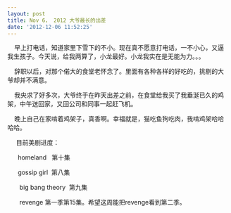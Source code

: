 ```yaml
---
layout: post
title: Nov 6， 2012 大爷最长的出差
date: '2012-12-06 11:52:25'
---
```



    早上打电话，知道家里下雪下的不小。现在真不愿意打电话，一不小心，又逼我生孩子。今天说，给我两算了，小龙最好。小龙我实在是无能为力。。。

    辞职以后，对那个偌大的食堂老怀念了。里面有各种各样的好吃的，挑剔的大爷却并不满意。

    我央求了好多次，大爷终于在昨天出差之前，在食堂给我买了我垂涎已久的鸡架，中午送回家，又回公司和同事一起赶飞机。

    晚上自己在家啃着鸡架子，真香啊。幸福就是，猫吃鱼狗吃肉，我啃鸡架哈哈哈哈。

     目前美剧进度：

      homeland   第十集

      gossip girl  第八集

       big bang theory  第九集

       revenge 第一季第15集。希望这周能把revenge看到第二季。


